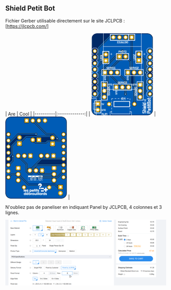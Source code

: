 ## Shield Petit Bot
Fichier Gerber utilisable directement sur le site JCLPCB : [https://jlcpcb.com/]


| Are | Cool | |----------|:-------------:| | ![My Image](Shield.svg) | ![My Image](Shield_back.svg) |


N'oubliez pas de paneliser en indiquant Panel by JCLPCB, 4 colonnes et 3 lignes. 

![My Image](JCLPCB_TUTO.png)
